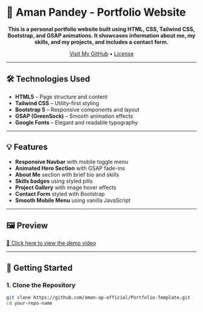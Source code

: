 # 🎨 Aman Pandey - Portfolio Website
<p align="center">
  <strong>This is a personal portfolio website built using HTML, CSS, Tailwind CSS, Bootstrap, and GSAP animations. It showcases information about me, my skills, and my projects, and includes a contact form.</strong>
</p>

<p align="center">
  <a href="https://github.com/aman-ap-official" target="_blank">Visit My GitHub</a> • <a href="https://github.com/aman-ap-official/Animation-in-html/blob/main/License">License</a>
</p>


---

## 🛠️ Technologies Used

- **HTML5** – Page structure and content
- **Tailwind CSS** – Utility-first styling
- **Bootstrap 5** – Responsive components and layout
- **GSAP (GreenSock)** – Smooth animation effects
- **Google Fonts** – Elegant and readable typography


---

## 💡 Features

- **Responsive Navbar** with mobile toggle menu
- **Animated Hero Section** with GSAP fade-ins
- **About Me** section with brief bio and skills
- **Skills badges** using styled pills
- **Project Gallery** with image hover effects
- **Contact Form** styled with Bootstrap
- **Smooth Mobile Menu** using vanilla JavaScript

---

## 🖼️ Preview

[🎥 Click here to view the demo video](https://github.com/user-attachments/assets/36f99f71-0cac-4106-82a8-4b363d0f9cca)



---

## 🚀 Getting Started

### 1. Clone the Repository

```bash
git clone https://github.com/aman-ap-official/Portfolio-Template.git 
cd your-repo-name
